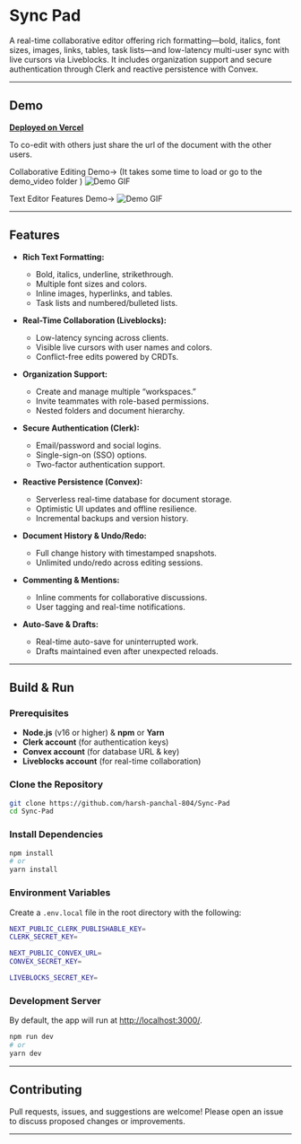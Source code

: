 # Sync Pad

A real-time collaborative editor offering rich formatting—bold, italics, font sizes, images, links, tables, task lists—and low-latency multi-user sync with live cursors via Liveblocks. It includes organization support and secure authentication through Clerk and reactive persistence with Convex.

---

## Demo

**[Deployed on Vercel](http://sync-pad-seven.vercel.app/)**

To co-edit with others just share the url of the document with the other users.


Collaborative Editing Demo-> (It takes some time to load or go to the demo_video folder ) 
![Demo GIF](demo_video/sync-pad-collab.gif)



Text Editor Features Demo->
![Demo GIF](demo_video/sync-pad-editor.gif)

---

## Features

* **Rich Text Formatting:**

  * Bold, italics, underline, strikethrough.
  * Multiple font sizes and colors.
  * Inline images, hyperlinks, and tables.
  * Task lists and numbered/bulleted lists.

* **Real-Time Collaboration (Liveblocks):**

  * Low-latency syncing across clients.
  * Visible live cursors with user names and colors.
  * Conflict-free edits powered by CRDTs.

* **Organization Support:**

  * Create and manage multiple “workspaces.”
  * Invite teammates with role-based permissions.
  * Nested folders and document hierarchy.

* **Secure Authentication (Clerk):**

  * Email/password and social logins.
  * Single-sign-on (SSO) options.
  * Two-factor authentication support.

* **Reactive Persistence (Convex):**

  * Serverless real-time database for document storage.
  * Optimistic UI updates and offline resilience.
  * Incremental backups and version history.

* **Document History & Undo/Redo:**

  * Full change history with timestamped snapshots.
  * Unlimited undo/redo across editing sessions.

* **Commenting & Mentions:**

  * Inline comments for collaborative discussions.
  * User tagging and real-time notifications.

* **Auto-Save & Drafts:**

  * Real-time auto-save for uninterrupted work.
  * Drafts maintained even after unexpected reloads.

---

## Build & Run

### Prerequisites

* **Node.js** (v16 or higher) & **npm** or **Yarn**
* **Clerk account** (for authentication keys)
* **Convex account** (for database URL & key)
* **Liveblocks account** (for real-time collaboration)

### Clone the Repository

```sh
git clone https://github.com/harsh-panchal-804/Sync-Pad
cd Sync-Pad
```

### Install Dependencies

```bash
npm install
# or
yarn install
```

### Environment Variables

Create a `.env.local` file in the root directory with the following:

```bash
NEXT_PUBLIC_CLERK_PUBLISHABLE_KEY=
CLERK_SECRET_KEY=

NEXT_PUBLIC_CONVEX_URL=
CONVEX_SECRET_KEY=

LIVEBLOCKS_SECRET_KEY=
```

### Development Server

By default, the app will run at [http://localhost:3000/](http://localhost:3000/).

```bash
npm run dev
# or
yarn dev
```

---

## Contributing

Pull requests, issues, and suggestions are welcome!
Please open an issue to discuss proposed changes or improvements.

---
